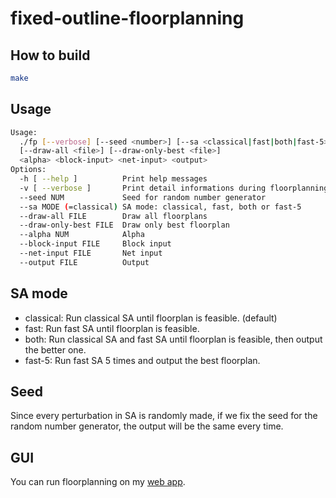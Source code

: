 # fixed-outline-floorplanning

## How to build

```sh
make
```

## Usage

```sh
Usage:
  ./fp [--verbose] [--seed <number>] [--sa <classical|fast|both|fast-5>]
  [--draw-all <file>] [--draw-only-best <file>]
  <alpha> <block-input> <net-input> <output>
Options:
  -h [ --help ]          Print help messages
  -v [ --verbose ]       Print detail informations during floorplanning
  --seed NUM             Seed for random number generator
  --sa MODE (=classical) SA mode: classical, fast, both or fast-5
  --draw-all FILE        Draw all floorplans
  --draw-only-best FILE  Draw only best floorplan
  --alpha NUM            Alpha
  --block-input FILE     Block input
  --net-input FILE       Net input
  --output FILE          Output
```

## SA mode
 - classical: Run classical SA until floorplan is feasible. (default)
 - fast: Run fast SA until floorplan is feasible.
 - both: Run classical SA and fast SA until floorplan is feasible, then
   output the better one.
 - fast-5: Run fast SA 5 times and output the best floorplan.
 
## Seed
Since every perturbation in SA is randomly made, if we fix the seed for
the random number generator, the output will be the same every time.

## GUI

You can run floorplanning on my [web app](https://b-star-tree.yhchang.me).
